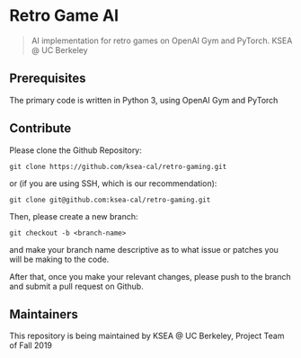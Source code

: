 # Retro Game AI
> AI implementation for retro games on OpenAI Gym and PyTorch. KSEA @ UC Berkeley

## Prerequisites
The primary code is written in Python 3, using OpenAI Gym and PyTorch

## Contribute
Please clone the Github Repository: 
```
git clone https://github.com/ksea-cal/retro-gaming.git
```

or (if you are using SSH, which is our recommendation):
```
git clone git@github.com:ksea-cal/retro-gaming.git
```

Then, please create a new branch: 
```
git checkout -b <branch-name>
``` 

and make your branch name descriptive as to what issue or patches you will be making to the code. 

After that, once you make your relevant changes, please push to the branch and submit a pull request on Github. 

## Maintainers
This repository is being maintained by KSEA @ UC Berkeley, Project Team of Fall 2019
